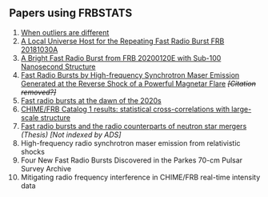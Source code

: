 ## Papers using FRBSTATS
1. [When outliers are different](https://ui.adsabs.harvard.edu/abs/2021MNRAS.508...69K/abstract)
2. [A Local Universe Host for the Repeating Fast Radio Burst FRB 20181030A](https://ui.adsabs.harvard.edu/abs/2021arXiv210812122B/abstract)
3. [A Bright Fast Radio Burst from FRB 20200120E with Sub-100 Nanosecond Structure](https://ui.adsabs.harvard.edu/abs/2021ApJ...919L...6M/abstract)
4. [Fast Radio Bursts by High-frequency Synchrotron Maser Emission Generated at the Reverse Shock of a Powerful Magnetar Flare](https://ui.adsabs.harvard.edu/abs/2022ApJ...927....2K/abstract) ~~*[Citation removed?]*~~
5. [Fast radio bursts at the dawn of the 2020s](https://ui.adsabs.harvard.edu/abs/2021arXiv210710113P/abstract)
6. [CHIME/FRB Catalog 1 results: statistical cross-correlations with large-scale structure](https://ui.adsabs.harvard.edu/abs/2021arXiv210604354R/abstract)
7. [Fast radio bursts and the radio counterparts of neutron star mergers](https://dare.uva.nl/search?identifier=f06bc25a-4e32-4102-9078-4c13e9bf3447) _(Thesis)_ *[Not indexed by ADS]*
8. High-frequency radio synchrotron maser emission from relativistic shocks
9. Four New Fast Radio Bursts Discovered in the Parkes 70-cm Pulsar Survey Archive
10. Mitigating radio frequency interference in CHIME/FRB real-time intensity data
